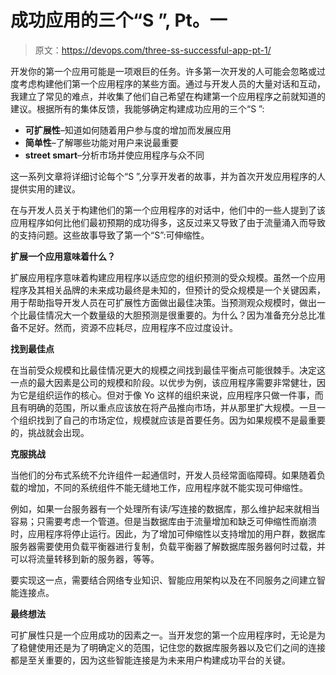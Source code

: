 # 成功应用的三个“S ”, Pt。一

> 原文：<https://devops.com/three-ss-successful-app-pt-1/>

开发你的第一个应用可能是一项艰巨的任务。许多第一次开发的人可能会忽略或过度考虑构建他们第一个应用程序的某些方面。通过与开发人员的大量对话和互动，我建立了常见的难点，并收集了他们自己希望在构建第一个应用程序之前就知道的建议。根据所有的集体反馈，我能够确定构建成功应用的三个“S ”:

*   **可扩展性**–知道如何随着用户参与度的增加而发展应用
*   **简单性**–了解哪些功能对用户来说最重要
*   **street smart**–分析市场并使应用程序与众不同

这一系列文章将详细讨论每个“S ”,分享开发者的故事，并为首次开发应用程序的人提供实用的建议。

在与开发人员关于构建他们的第一个应用程序的对话中，他们中的一些人提到了该应用程序如何比他们最初预期的成功得多，这反过来又导致了由于流量涌入而导致的支持问题。这些故事导致了第一个“S”:可伸缩性。

**扩展一个应用意味着什么？**

扩展应用程序意味着构建应用程序以适应您的组织预测的受众规模。虽然一个应用程序及其相关品牌的未来成功最终是未知的，但预计的受众规模是一个关键因素，用于帮助指导开发人员在可扩展性方面做出最佳决策。当预测观众规模时，做出一个比最佳情况大一个数量级的大胆预测是很重要的。为什么？因为准备充分总比准备不足好。然而，资源不应耗尽，应用程序不应过度设计。

**找到最佳点**

在当前受众规模和比最佳情况更大的规模之间找到最佳平衡点可能很棘手。决定这一点的最大因素是公司的规模和阶段。以优步为例，该应用程序需要非常健壮，因为它是组织运作的核心。但对于像 Yo 这样的组织来说，应用程序只做一件事，而且有明确的范围，所以重点应该放在将产品推向市场，并从那里扩大规模。一旦一个组织找到了自己的市场定位，规模就应该是首要任务。因为如果规模不是最重要的，挑战就会出现。

**克服挑战**

当他们的分布式系统不允许组件一起通信时，开发人员经常面临障碍。如果随着负载的增加，不同的系统组件不能无缝地工作，应用程序就不能实现可伸缩性。

例如，如果一台服务器有一个处理所有读/写连接的数据库，那么维护起来就相当容易；只需要考虑一个管道。但是当数据库由于流量增加和缺乏可伸缩性而崩溃时，应用程序将停止运行。因此，为了增加可伸缩性以支持增加的用户群，数据库服务器需要使用负载平衡器进行复制，负载平衡器了解数据库服务器何时过载，并可以将流量转移到新的服务器，等等。

要实现这一点，需要结合网络专业知识、智能应用架构以及在不同服务之间建立智能连接点。

**最终想法**

可扩展性只是一个应用成功的因素之一。当开发您的第一个应用程序时，无论是为了稳健使用还是为了明确定义的范围，记住您的数据库服务器以及它们之间的连接都是至关重要的，因为这些智能连接是为未来用户构建成功平台的关键。